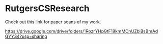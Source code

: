 # RutgersCSResearch

Check out this link for paper scans of my work.

https://drive.google.com/drive/folders/1RozrYHpGtF19kmMCnUZbiBsBmAdGYY34?usp=sharing
